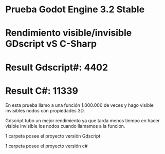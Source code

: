 # Prueba Godot Engine 3.2 Stable
# Rendimiento visible/invisible GDscript vS C-Sharp
# Result Gdscript#: 4402
# Result C#: 11339
En esta prueba llamo a una función 1.000.000 de veces y hago visible invisibles nodos con propiedades 3D.

Gdscript tubo un mejor rendimiento ya que tarda menos tiempo en hacer visible invisible los nodos cuando llamamos a la función.

1 carpeta posee el proyecto versión Gdscript

1 carpeta posee el proyecto versión c#








